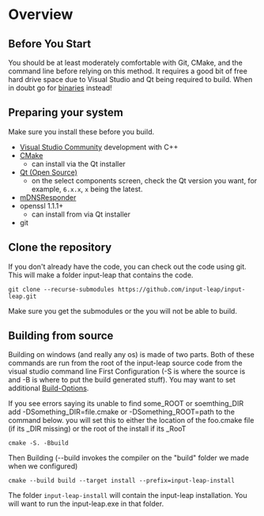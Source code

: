 # Overview

## Before You Start

You should be at least moderately comfortable with Git, CMake, and the command
line before relying on this method. It requires a good bit of free hard drive
space due to Visual Studio and Qt being required to build. When in doubt go for [binaries](Home) instead!

## Preparing your system
Make sure you install these before you build.


  - [Visual Studio Community](https://visualstudio.microsoft.com/vs/community/) development with C++
  - [CMake](https://cmake.org/download/)
    - can install via the Qt installer
  - [Qt (Open Source)](https://www.qt.io/download)
    - on the select components screen, check the Qt version you want, for example, `6.x.x`, `x` being the latest.
  - [mDNSResponder](https://github.com/nelsonjchen/mDNSResponder/releases/download/v2019.05.08.1/x64_RelWithDebInfo.zip)
  - openssl 1.1.1+
    - can install from via Qt installer
  - git


## Clone the repository

If you don't already have the code, you can check out the code using git. This will make a folder input-leap that contains the code.

    git clone --recurse-submodules https://github.com/input-leap/input-leap.git

Make sure you get the submodules or the you will not be able to build.

## Building from source

Building on windows (and really any os) is made of two parts. Both of these commands are run from the root of the input-leap source code from the visual studio command line
 First Configuration (-S is where the source is and -B is where to put the build generated stuff). You may want to set additional [Build-Options].

 If you see errors saying its unable to find some_ROOT or soemthing_DIR add -DSomething_DIR=file.cmake or -DSomething_ROOT=path to the command below. you will set this to either the location of the foo.cmake file (if its _DIR missing) or the root of the install if its _RooT

    cmake -S. -Bbuild

Then Building  (--build invokes the compiler on the "build" folder we made when we configured)

    cmake --build build --target install --prefix=input-leap-install

 The folder `input-leap-install` will contain the input-leap installation. You will want to run the input-leap.exe in that folder.


[Build-Options]:Build-Options.md


